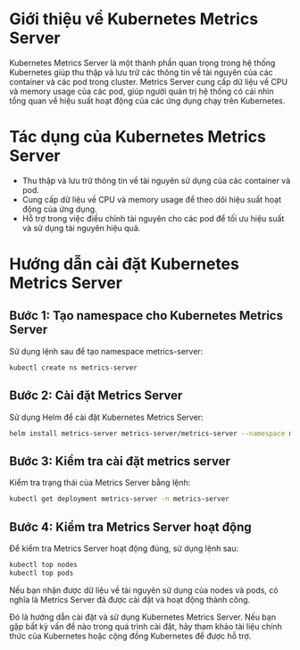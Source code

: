 # Giới thiệu về Kubernetes Metrics Server

Kubernetes Metrics Server là một thành phần quan trọng trong hệ thống Kubernetes giúp thu thập và lưu trữ các thông tin về tài nguyên của các container và các pod trong cluster. Metrics Server cung cấp dữ liệu về CPU và memory usage của các pod, giúp người quản trị hệ thống có cái nhìn tổng quan về hiệu suất hoạt động của các ứng dụng chạy trên Kubernetes.

# Tác dụng của Kubernetes Metrics Server

- Thu thập và lưu trữ thông tin về tài nguyên sử dụng của các container và pod.
- Cung cấp dữ liệu về CPU và memory usage để theo dõi hiệu suất hoạt động của ứng dụng.
- Hỗ trợ trong việc điều chỉnh tài nguyên cho các pod để tối ưu hiệu suất và sử dụng tài nguyên hiệu quả.

# Hướng dẫn cài đặt Kubernetes Metrics Server

## Bước 1: Tạo namespace cho Kubernetes Metrics Server

Sử dụng lệnh sau để tạo namespace metrics-server:

```bash
kubectl create ns metrics-server
```

## Bước 2: Cài đặt Metrics Server


Sử dụng Helm để cài đặt Kubernetes Metrics Server:

```bash
helm install metrics-server metrics-server/metrics-server --namespace metrics-server
```

## Bước 3: Kiểm tra cài đặt metrics server

Kiểm tra trạng thái của Metrics Server bằng lệnh:

```bash
kubectl get deployment metrics-server -n metrics-server
```

## Bước 4: Kiểm tra Metrics Server hoạt động

Để kiểm tra Metrics Server hoạt động đúng, sử dụng lệnh sau:

```bash
kubectl top nodes
kubectl top pods
```

Nếu bạn nhận được dữ liệu về tài nguyên sử dụng của nodes và pods, có nghĩa là Metrics Server đã được cài đặt và hoạt động thành công.

Đó là hướng dẫn cài đặt và sử dụng Kubernetes Metrics Server. Nếu bạn gặp bất kỳ vấn đề nào trong quá trình cài đặt, hãy tham khảo tài liệu chính thức của Kubernetes hoặc cộng đồng Kubernetes để được hỗ trợ.